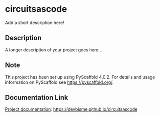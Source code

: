 # circuitsascode

Add a short description here!


## Description

A longer description of your project goes here...


<!-- pyscaffold-notes -->

## Note

This project has been set up using PyScaffold 4.0.2. For details and usage
information on PyScaffold see https://pyscaffold.org/.

## Documentation Link
[Project documentation](https://devbisme.github.io/circuitsascode): https://devbisme.github.io/circuitsascode
